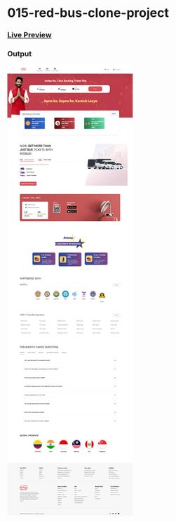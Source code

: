 # 015-red-bus-clone-project

### [Live Preview](https://irahuldutta02.github.io/pw-skills-fswd-ja-assignments//015-red-bus-clone-project)

### Output
![](./output/output.png)